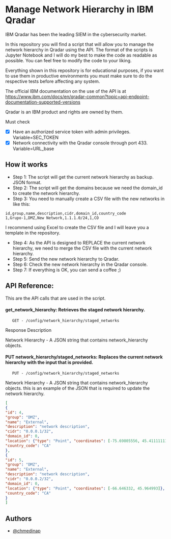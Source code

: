 # Manage Network Hierarchy in IBM Qradar

IBM Qradar has been the leading SIEM in the cybersecurity market.

In this repository you will find a script that will allow you to manage the network hierarchy in Qradar using the 
API. The format of the scripts is Jupyter Notebook and I will do my best to make the code as readable as possible. 
You can feel free to modify the code to your liking.

Everything shown in this repository is for educational purposes, if you want to use them in productive environments you must make sure to do the respective tests before affecting any system.

The official IBM documentation on the use of the API is at https://www.ibm.com/docs/en/qradar-common?topic=api-endpoint-documentation-supported-versions

Qradar is an IBM product and rights are owned by them.

Must check

- [x]  Have an authorized service token with admin privileges. Variable=SEC_TOKEN
- [x]  Network connectivity with the Qradar console through port 433. Variable=URL_base

## How it works

- Step 1: The script will get the current network hierarchy as backup. JSON format.
- Step 2: The script will get the domains because we need the domain_id to create the network hierarchy. 
- Step 3: You need to manually create a CSV file with the new networks in like this:
```csv
id,group,name,description,cidr,domain_id,country_code
1,Grupo-1,DMZ,New Network,1.1.1.0/24,1,CO
```
I recommend using Excel to create the CSV file and I will leave you a template in the repository.

- Step 4: As the API is designed to REPLACE the current network hierarchy, we need to merge the CSV file with the 
current network hierarchy.
- Step 5: Send the new network hierarchy to Qradar.
- Step 6: Check the new network hierarchy in the Qradar console.
- Step 7: If everything is OK, you can send a coffee ;)

## API Reference:

This are the API calls that are used in the script.

#### get_network_hierarchy: Retrieves the staged network hierarchy.

```https
   GET - /config/network_hierarchy/staged_networks
```
Response Description

Network Hierarchy - A JSON string that contains network_hierarchy objects.

#### PUT network_hierarchy/staged_networks: Replaces the current network hierarchy with the input that is provided.

```https
   PUT - /config/network_hierarchy/staged_networks
```

Network Hierarchy - A JSON string that contains network_hierarchy objects. this is an example of the JSON that is required to update the network hierarchy.

```json
[
{
"id": 4,
"group": "DMZ",
"name": "External",
"description": "network description",
"cidr": "0.0.0.1/32",
"domain_id": 0,
"location": {"type": "Point", "coordinates": [-75.69805556, 45.41111111]},
"country_code": "CA"
},
{
"id": 5,
"group": "DMZ",
"name": "External",
"description": "network description",
"cidr": "0.0.0.2/32",
"domain_id": 0,
"location": {"type": "Point", "coordinates": [-66.646332, 45.964993]},
"country_code": "CA"
}
]
```
## Authors

- [@chmedinap](https://www.github.com/chmedinap)

